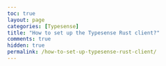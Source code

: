 ```yaml
---
toc: true
layout: page
categories: [Typesense]
title: "How to set up the Typesense Rust client?"
comments: true
hidden: true
permalink: /how-to-set-up-typesense-rust-client/
---
```

